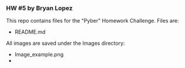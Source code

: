 ### HW #5 by Bryan Lopez

This repo contains files for the "Pyber" Homework Challenge. Files are:

- README.md

All images are saved under the Images directory:
- Image_example.png
- 
